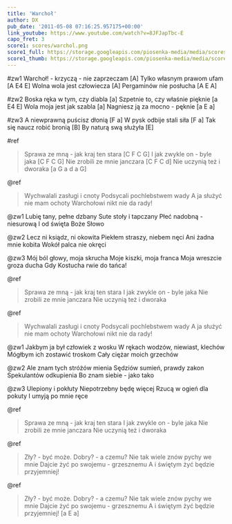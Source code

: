 ```yaml
---
title: 'Warchoł'
author: DX
pub_date: '2011-05-08 07:16:25.957175+00:00'
link_youtube: https://www.youtube.com/watch?v=8JFJapTbc-E
capo_fret: 3
score1: scores/warchol.png
score1_full: https://storage.googleapis.com/piosenka-media/media/scores/warchol.png
score1_thumb: https://storage.googleapis.com/piosenka-media/media/scores/warchol.png.180x0_q85_upscale.jpg
---
```


#zw1
Warchoł! - krzyczą - nie zaprzeczam [A]
Tylko własnym prawom ufam [A E4 E]
Wolna wola jest człowiecza [A]
Pergaminów nie posłucha [A E A]

#zw2
Boska ręka w tym, czy diabla [a]
Szpetnie to, czy właśnie pięknie [a E4 E]
Wola moja jest jak szabla [a]
Nagniesz ją za mocno - pęknie [a E a]

#zw3
A niewprawną puścisz dłonią [F a]
W pysk odbije stali siła [F a]
Tak się naucz robić bronią [B]
By naturą swą służyła [E]

#ref
>Sprawa ze mną - jak kraj ten stara [C F C G]
>I jak zwykle on - byle jaka [C F C G]
>Nie zrobili ze mnie janczara [C F C d]
>Nie uczynią też i dworaka [a G a d a G]

@ref
>Wychwalali zasługi i cnoty
>Podsycali pochlebstwem wady
>A ja służyć nie mam ochoty
>Warchołowi nikt nie da rady!

@zw1
Lubię tany, pełne dzbany
Sute stoły i tapczany
Płeć nadobną - niesurową
I od święta Boże Słowo

@zw2
Lecz ni ksiądz, ni okowita
Piekłem straszy, niebem nęci
Ani żadna mnie kobita
Wokół palca nie okręci

@zw3
Mój ból głowy, moja skrucha
Moje kiszki, moja franca
Moja wreszcie groza ducha
Gdy Kostucha rwie do tańca!

@ref
>Sprawa ze mną - jak kraj ten stara
>I jak zwykle on - byle jaka
>Nie zrobili ze mnie janczara
>Nie uczynią też i dworaka

@ref
>Wychwalali zasługi i cnoty
>Podsycali pochlebstwem wady
>A ja służyć nie mam ochoty
>Warchołowi nikt nie da rady!

@zw1
Jakbym ja był człowiek z wosku
W rękach wodzów, niewiast, klechów
Mógłbym ich zostawić troskom
Cały ciężar moich grzechów

@zw2
Ale znam tych stróżów mienia
Sędziów sumień, prawdy zakon
Spekulantów odkupienia
Bo znam siebie - jako tako

@zw3
Ulepiony i pokłuty
Niepotrzebny będę więcej
Rzucą w ogień dla pokuty
I umyją po mnie ręce

@ref
>Sprawa ze mną - jak kraj ten stara
>I jak zwykle on - byle jaka
>Nie zrobili ze mnie janczara
>Nie uczynią też i dworaka

@ref
>Zły? - być może. Dobry? - a czemu?
>Nie tak wiele znów pychy we mnie
>Dajcie żyć po swojemu - grzesznemu
>A i świętym żyć będzie przyjemniej!

@ref
>Zły? - być może. Dobry? - a czemu?
>Nie tak wiele znów pychy we mnie
>Dajcie żyć po swojemu - grzesznemu
>A i świętym żyć będzie przyjemniej! [a E a]
